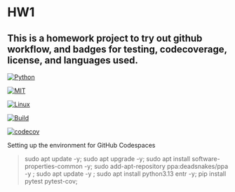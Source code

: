 # HW1

## This is a homework project to try out github workflow, and badges for testing, codecoverage, license, and languages used.

[![Python](https://img.shields.io/badge/Python-3.13-blue?style=for-the-badge&logo=python&logoColor=blue)](https://docs.python.org/3.13/whatsnew/3.13.html)

[![MIT](https://img.shields.io/badge/License-MIT-red?style=for-the-badge)](https://opensource.org/license/mit)

[![Linux](https://img.shields.io/badge/Platform-Linux-yellow?style=for-the-badge&logo=linux&logoColor=blue)](https://www.linux.org/)

[![Build](https://img.shields.io/github/actions/workflow/status/CSC510-YTS/HW1/python-app.yml?style=for-the-badge&logo=pytest&logoColor=green)](https://github.com/CSC510-YTS/HW1/actions/workflows/python-app.yml)

[![codecov](https://img.shields.io/codecov/c/github/CSC510-YTS/HW1?style=for-the-badge&token=QFB8RM9WKN)](https://codecov.io/gh/CSC510-YTS/HW1)

Setting up the environment for GitHub Codespaces
> sudo apt update -y; sudo  apt upgrade -y; sudo apt install software-properties-common -y; sudo add-apt-repository ppa:deadsnakes/ppa -y ; sudo apt update -y ; sudo apt install python3.13 entr -y; pip install pytest pytest-cov;
